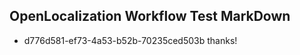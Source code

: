 ## OpenLocalization Workflow Test MarkDown
* d776d581-ef73-4a53-b52b-70235ced503b thanks!

<!--HONumber=Jul16_HO5-->


